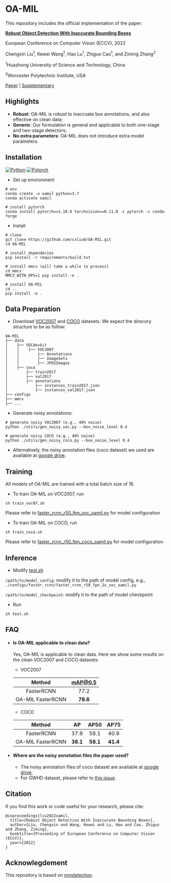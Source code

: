 # OA-MIL

This repository includes the official implementation of the paper:

**[Robust Object Detection With Inaccurate Bounding Boxes](https://arxiv.org/abs/2207.09697)**

European Conference on Computer Vision (ECCV), 2022

Chengxin Liu<sup>1</sup>, Kewei Wang<sup>1</sup>, Hao Lu<sup>1</sup>, Zhiguo Cao<sup>1</sup>, and Ziming Zhang<sup>2</sup>

<sup>1</sup>Huazhong University of Science and Technology, China

<sup>2</sup>Worcester Polytechnic Institute, USA

[Paper](https://arxiv.org/abs/2207.09697) | [Supplementary](https://drive.google.com/file/d/15dcrAn7iUsAThZyZKb_DnnXuChN2NIVc/view?usp=sharing)

## Highlights

- **Robust**: OA-MIL is robust to inaccuate box annotations, and also effective on clean data;
- **Generic**: Our formulation is general and applicable to both one-stage and two-stage detectors;
- **No extra parameters**: OA-MIL does not introduce extra model parameters.

## Installation

[![Python](https://img.shields.io/badge/python-3.7%20tested-brightgreen)](https://www.python.org/)
[![Pytorch](https://img.shields.io/badge/pytorch-1.4.0%2F1.10.0%20tested-brightgreen)](https://pytorch.org/)

- Set up environment

```
# env
conda create -n oamil python=3.7
conda activate oamil

# install pytorch
conda install pytorch==1.10.0 torchvision==0.11.0 -c pytorch -c conda-forge
```

- Install 

```
# clone 
git clone https://github.com/cxliu0/OA-MIL.git
cd OA-MIL

# install dependecies
pip install -r requirements/build.txt

# install mmcv (will take a while to process)
cd mmcv
MMCV_WITH_OPS=1 pip install -e . 

# install OA-MIL
cd ..
pip install -e .
```

## Data Preparation

- Download [VOC2007](https://pjreddie.com/projects/pascal-voc-dataset-mirror/) and [COCO](https://cocodataset.org/#download) datasets. We expect the direcory structure to be as follow:

```
OA-MIL
├── data
│    ├── VOCdevkit
│    │    ├── VOC2007
│    │        ├── Annotations
│    │        ├── ImageSets
│    │        ├── JPEGImages
│    ├── coco
│        ├── train2017
│        ├── val2017
│        ├── annotations
│            ├── instances_train2017.json
│            ├── instances_val2017.json
├── configs
├── mmcv
├── ...
```

- Generate noisy annotations:

```
# generate noisy VOC2007 (e.g., 40% noise)
python ./utils/gen_noisy_voc.py --box_noise_level 0.4

# generate noisy COCO (e.g., 40% noise)
python ./utils/gen_noisy_coco.py --box_noise_level 0.4
```

- Alternatively, the noisy annotation files (coco dataset) we used are available at [google drive](https://drive.google.com/file/d/1Ujr6sJDcXjWyxlGhuk6B8vmJj6FqA4z3/view?usp=sharing).

## Training

All models of OA-MIL are trained with a total batch size of 16.

- To train OA-MIL on VOC2007, run

```
sh train_voc07.sh
```

Please refer to [faster_rcnn_r50_fpn_voc_oamil.py](configs/_base_/models/faster_rcnn_r50_fpn_voc_oamil.py) for model configuration

- To train OA-MIL on COCO, run

```
sh train_coco.sh
```

Please refer to [faster_rcnn_r50_fpn_coco_oamil.py](configs/_base_/models/faster_rcnn_r50_fpn_coco_oamil.py) for model configuration

## Inference

- Modify [test.sh](test.sh)

```/path/to/model_config```: modify it to the path of model config, e.g., ```./configs/faster_rcnn/faster_rcnn_r50_fpn_1x_voc_oamil.py```

```/path/to/model_checkpoint```: modify it to the path of model checkpoint


- Run
```
sh test.sh
```

## FAQ

- #### Is OA-MIL applicable to clean data?

  Yes, OA-MIL is applicable to clean data. Here we show some results on the clean VOC2007 and COCO datasets:
  
  - VOC2007
  
  |       Method       |       mAP@0.5      |
  | :----------------: | :----------------: |
  |  FasterRCNN        |        77.2        |
  |  OA-MIL FasterRCNN |      **78.6**      |

  - COCO
  
  |       Method       |     AP    |     AP50    |     AP75    | 
  | :----------------: | :-------: | :---------: | :---------: |
  | FasterRCNN         |     37.9  |     58.1    |     40.9    |
  | OA-MIL FasterRCNN  |  **38.1** |   **58.1**  |   **41.4**  |
  
- #### Where are the noisy annotation files the paper used?

  - The noisy annotation files of coco dataset are available at [google drive](https://drive.google.com/file/d/1Ujr6sJDcXjWyxlGhuk6B8vmJj6FqA4z3/view?usp=sharing);
  - For GWHD dataset, please refer to [this issue](https://github.com/cxliu0/OA-MIL/issues/5#issuecomment-1260347950).


## Citation

If you find this work or code useful for your research, please cite:
```
@inproceedings{liu2022oamil,
  title={Robust Object Detection With Inaccurate Bounding Boxes},
  author={Liu, Chengxin and Wang, Kewei and Lu, Hao and Cao, Zhiguo and Zhang, Ziming},
  booktitle={Proceeding of European Conference on Computer Vision (ECCV)},
  year={2022}
}
```

## Acknowlegdement

This repository is based on [mmdetection](https://github.com/open-mmlab/mmdetection).
